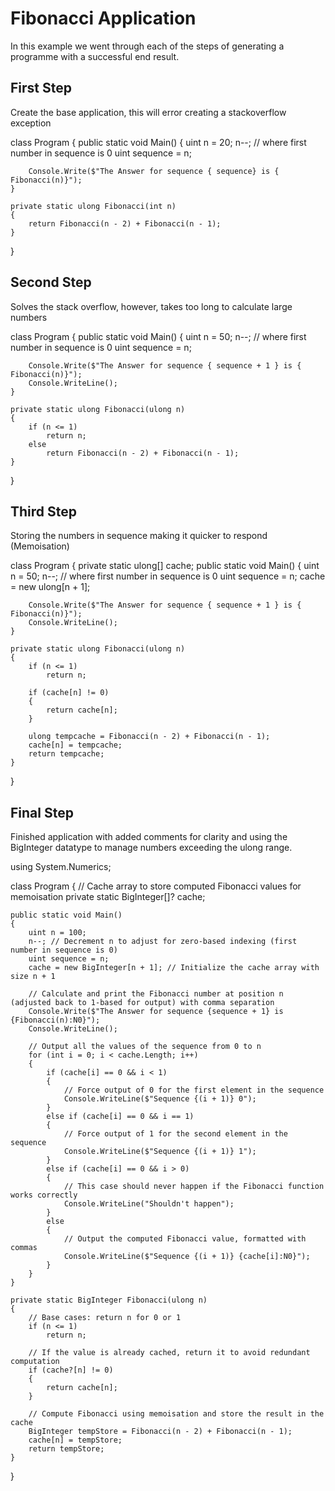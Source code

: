 # Fibonacci Application

In this example we went through each of the steps of generating a programme with a successful end result.

## First Step
Create the base application, this will error creating a stackoverflow exception

class Program
{
    public static void Main()
    {
        uint n = 20;
        n--; // where first number in sequence is 0
        uint sequence = n;

        Console.Write($"The Answer for sequence { sequence} is { Fibonacci(n)}");
    }

    private static ulong Fibonacci(int n)
    {
        return Fibonacci(n - 2) + Fibonacci(n - 1);
    }
}

## Second Step
Solves the stack overflow, however, takes too long to calculate large numbers

class Program
{
    public static void Main()
    {
        uint n = 50;
        n--; // where first number in sequence is 0
        uint sequence = n;

        Console.Write($"The Answer for sequence { sequence + 1 } is { Fibonacci(n)}");
        Console.WriteLine();
    }

    private static ulong Fibonacci(ulong n)
    {
        if (n <= 1)
            return n;
        else
            return Fibonacci(n - 2) + Fibonacci(n - 1);
    }
}

## Third Step
Storing the numbers in sequence making it quicker to respond (Memoisation)

class Program
{
    private static ulong[] cache;
    public static void Main()
    {
        uint n = 50;
        n--; // where first number in sequence is 0
        uint sequence = n;
        cache = new ulong[n + 1];

        Console.Write($"The Answer for sequence { sequence + 1 } is { Fibonacci(n)}");
        Console.WriteLine();
    }

    private static ulong Fibonacci(ulong n)
    {
        if (n <= 1)
            return n;
        
        if (cache[n] != 0)
        {
            return cache[n];
        }

        ulong tempcache = Fibonacci(n - 2) + Fibonacci(n - 1);
        cache[n] = tempcache;
        return tempcache;
    }
}

## Final Step
Finished application with added comments for clarity and using the BigInteger datatype to manage numbers exceeding the ulong range.

using System.Numerics;

class Program
{
    // Cache array to store computed Fibonacci values for memoisation
    private static BigInteger[]? cache;

    public static void Main()
    {
        uint n = 100;
        n--; // Decrement n to adjust for zero-based indexing (first number in sequence is 0)
        uint sequence = n;
        cache = new BigInteger[n + 1]; // Initialize the cache array with size n + 1

        // Calculate and print the Fibonacci number at position n (adjusted back to 1-based for output) with comma separation
        Console.Write($"The Answer for sequence {sequence + 1} is {Fibonacci(n):N0}");
        Console.WriteLine();

        // Output all the values of the sequence from 0 to n
        for (int i = 0; i < cache.Length; i++)
        {
            if (cache[i] == 0 && i < 1)
            {
                // Force output of 0 for the first element in the sequence
                Console.WriteLine($"Sequence {(i + 1)} 0");
            }
            else if (cache[i] == 0 && i == 1)
            {
                // Force output of 1 for the second element in the sequence
                Console.WriteLine($"Sequence {(i + 1)} 1");
            }
            else if (cache[i] == 0 && i > 0)
            {
                // This case should never happen if the Fibonacci function works correctly
                Console.WriteLine("Shouldn't happen");
            }
            else
            {
                // Output the computed Fibonacci value, formatted with commas
                Console.WriteLine($"Sequence {(i + 1)} {cache[i]:N0}");
            }
        }
    }

    private static BigInteger Fibonacci(ulong n)
    {
        // Base cases: return n for 0 or 1
        if (n <= 1)
            return n;

        // If the value is already cached, return it to avoid redundant computation
        if (cache?[n] != 0)
        {
            return cache[n];
        }

        // Compute Fibonacci using memoisation and store the result in the cache
        BigInteger tempStore = Fibonacci(n - 2) + Fibonacci(n - 1);
        cache[n] = tempStore;
        return tempStore;
    }
}
